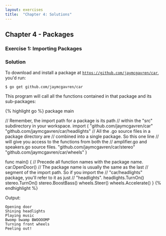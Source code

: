 ```yaml
---
layout: exercises
title:  "Chapter 4: Solutions"
---
```


## Chapter 4 - Packages

### Exercise 1: Importing Packages


### Solution

To download and install a package at [`https://github.com/jaymcgavren/car`](https://github.com/jaymcgavren/car), you'd run:

``` text
$ go get github.com/jaymcgavren/car
```

This program will call all the functions contained in that package and its sub-packages:

{% highlight go %}
package main

// Remember, the import path for a package is its path
// within the "src" subdirectory in your workspace.
import (
	"github.com/jaymcgavren/car"
	"github.com/jaymcgavren/car/headlights"
	// All the .go source files in a package directory are
	// combined into a single package. So this one line
	// will give you access to the functions from both the
	// amplifier.go and speakers.go source files.
	"github.com/jaymcgavren/car/stereo"
	"github.com/jaymcgavren/car/wheels"
)

func main() {
	// Precede all function names with the package name.
	car.OpenDoor()
	// The package name is usually the same as the last
	// segment of the import path. So if you import the
	// "car/headlights" package, you'll refer to it as just
	// "headlights".
	headlights.TurnOn()
	stereo.TurnOn()
	stereo.BoostBass()
	wheels.Steer()
	wheels.Accelerate()
}
{% endhighlight %}

Output:

``` text
Opening door
Shining headlights
Playing music
Bwomp bwamp BWOOOOMP
Turning front wheels
Peeling out!
```
